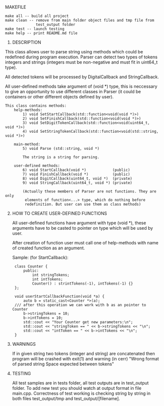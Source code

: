 
  MAKEFILE

    make all -- build all project
    make clean -- remove from main folder object files and tmp file from
                  test_output folder
    make test -- launch testing
    make help -- print README.md file

1. DESCRIPTION

This class allows user to parse string using methods which could be redefined
during program execution. Parser can detect two types of tokens integers and
strings (integers must be non-negative and must fit in uint64_t type).

All detected tokens will be processed by DigitalCallback and StringCallback.

All user-defined methods take argument of (void *) type, this is neccessary to
give an opportunity to use different classes in Parser (it could be containers
or other different objects defined by user).

    This class contains methods:
        help-methods:
            1) void SetStartCallback(std::function<void(void *)>)
            2) void SetFinishCallback(std::function<void(void *)>)
            3) void SetDigitTokenCallback(std::function<void(uint64_t, void *)>)
            4) void SetStringTokenCallback(std::function<void(std::string, void *)>)

        main-method:
            5) void Parse (std::string, void *)

            The string is a string for parsing.

        user-defined methods:
            6) void StartCallback(void *)            (public)
            7) void FinishCallback(void *)           (public)
            8) void DigitCallback(uint64_t, void *)  (private)
            9) void StringCallback(uint64_t, void *) (private)

            (Actually these members of Parser are not functions. They are only
             elements of function<...> type, which do nothing before
             redefinition. But user can use them as class methods)

2. HOW TO CREATE USER-DEFINED FUNCTIONS

    All user-defined functions have argument with type (void *), these arguments
    have to be casted to pointer on type which will be used by user.

    After creation of function user must call one of help-methods
    with name of created function as an argument.

    Sample: (for StartCallback):

        class Counter {
            public:
                int stringTokens;
                int intTokens;
                Counter() : strintTokens(-1), intTokens(-1) {}
        };

        void userStartCallbackFunction(void *a) {
            auto b = static_cast<Counter *>(a);
        /// after this operation we can work with b as an pointer to Counter
            b->stringTokens = 10;
            b->intTokens = 10;
            std::cout << "Your Counter get new parameters:\n";
            std::cout << "stringToken == " << b->stringTokens << "\n";
            std::cout << "intToken == " << b->intTokens << "\n";
        }

3. WARNINGS

    If in given string two tokens (integer and string) are concatenated then
program will be crashed with exit(1) and warning (in cerr)
    "Wrong format of parsed string
     Space expected between tokens"

4. TESTING

    All test samples are in tests folder, all test outputs are in test_output
    folder. To add new test you should watch at output format in file main.cpp.
    Correctness of test working is checking string by string in both files
    test_output/tmp and test_output/[filename].
